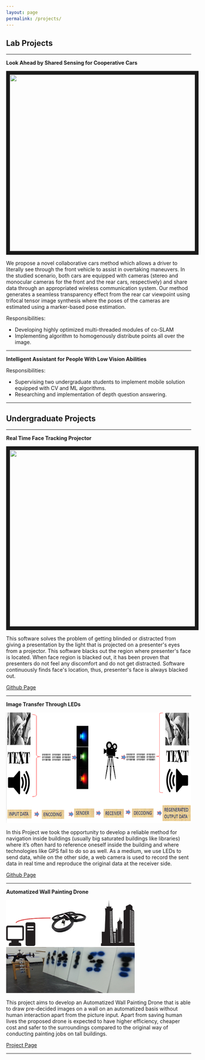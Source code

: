 ```yaml
---
layout: page
permalink: /projects/
---
```


## Lab Projects

----

**Look Ahead by Shared Sensing for Cooperative Cars**

<a href="http://www.youtube.com/watch?feature=player_embedded&v=RYzgyOgVzM4
" target="_blank"><img src="http://img.youtube.com/vi/RYzgyOgVzM4/0.jpg" 
alt="" width="640" height="480" border="10" /></a>

We propose a novel collaborative cars method which allows a driver to literally see through the front vehicle to assist in overtaking maneuvers. In the studied scenario, both cars are equipped with cameras (stereo and monocular cameras for the front and the rear cars, respectively) and share data through an appropriated wireless communication system. Our method generates a seamless transparency effect from the rear car viewpoint using trifocal tensor image synthesis where the poses of the cameras are estimated using a marker-based pose estimation.

Responsibilities:
* Developing highly optimized multi-threaded modules of co-SLAM
* Implementing algorithm to homogenously distribute points all over the image.


----

**Intelligent Assistant for People With Low Vision Abilities**

Responsibilities:
* Supervising two undergraduate students to implement mobile solution equipped with CV and ML algorithms.
* Researching and implementation of depth question answering.


----

## Undergraduate Projects

----
**Real Time Face Tracking Projector**

<a href="http://www.youtube.com/watch?feature=player_embedded&v=E6OrqVuwC3o
" target="_blank"><img src="http://img.youtube.com/vi/E6OrqVuwC3o/0.jpg" 
alt="" width="640" height="480" border="10" /></a>

This software solves the problem of getting blinded or distracted from giving a presentation by the light that is projected on a presenter's eyes from a projector. This software blacks out the region where presenter's face is located. When face region is blacked out, it has been proven that presenters do not feel any discomfort and do not get distracted. Software continuously finds face's location, thus, presenter's face is always blacked out.

[Github Page](https://github.com/BAILOOL/Real-Time-Face-Tracking-Projector)

----
**Image Transfer Through LEDs**

<img src="https://raw.githubusercontent.com/BAILOOL/Image-Transfer-Through-LEDs/master/Idea.PNG" width="700" height = "300">

In this Project we took the opportunity to develop a reliable method for navigation inside buildings (usually big saturated buildings like libraries) where it’s often hard to reference oneself inside the building and where technologies like GPS fail to do so as well. As a medium, we use LEDs to send data, while on the other side, a web camera is used to record the sent data in real time and reproduce the original data at the receiver side.

[Github Page](https://github.com/BAILOOL/Image-Transfer-Through-LEDs)


----

**Automatized Wall Painting Drone**

<img src="https://raw.githubusercontent.com/BAILOOL/Automatized-Wall-Painting-Drone/master/Extra%20Files/Idea.jpg" width="350" height = "125">
<img src="https://raw.githubusercontent.com/BAILOOL/Automatized-Wall-Painting-Drone/master/Extra%20Files/Results.jpg" width="350" height = "125">

This project aims to develop an Automatized Wall Painting Drone that is able to draw pre-decided images on a wall on an automatized basis without human interaction apart from the picture input. Apart from saving human lives the proposed drone is expected to have higher efficiency, cheaper cost and safer to the surroundings compared to the original way of conducting painting jobs on tall buildings.

[Project Page](https://github.com/BAILOOL/Automatized-Wall-Painting-Drone)

----